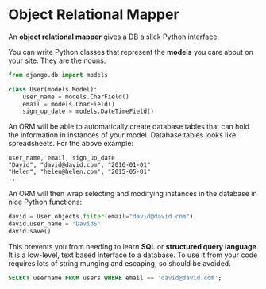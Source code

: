 # Object Relational Mapper

An **object relational mapper** gives a DB a slick Python interface.

You can write Python classes that represent the **models** you care about on your site.
They are the nouns.

```py
from django.db import models

class User(models.Model):
    user_name = models.CharField()
    email = models.CharField()
    sign_up_date = models.DateTimeField()
```

An ORM will be able to automatically create database tables that can hold the information in instances of your model.
Database tables looks like spreadsheets.
For the above example:

```
user_name, email, sign_up_date
"David", "david@david.com", "2016-01-01"
"Helen", "helen@helen.com", "2015-05-01"
...
```

An ORM will then wrap selecting and modifying instances in the database in nice Python functions:

```py
david = User.objects.filter(email="david@david.com")
david.user_name = "DavidS"
david.save()
```

This prevents you from needing to learn **SQL** or **structured query language**.
It is a low-level, text based interface to a database.
To use it from your code requires lots of string munging and escaping, so should be avoided.

```sql
SELECT username FROM users WHERE email == 'david@david.com';
```
